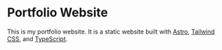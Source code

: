 # Portfolio Website

This is my portfolio website. It is a static website built with [Astro](https://astro.build/), [Tailwind CSS](https://tailwindcss.com/), and [TypeScript](https://www.typescriptlang.org/).
